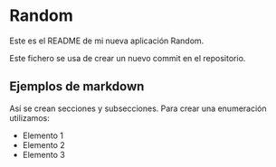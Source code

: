 Random
==========
 
Este es el README de mi nueva aplicación Random.
 
Este fichero se usa de crear un nuevo commit en el repositorio.
 
Ejemplos de markdown
--------------------
 
Así se crean secciones y subsecciones. Para crear una enumeración utilizamos:
+ Elemento 1
+ Elemento 2
+ Elemento 3